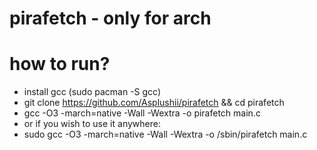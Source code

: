 # pirafetch - only for arch

# how to run?
- install gcc (sudo pacman -S gcc)
- git clone https://github.com/Asplushii/pirafetch && cd pirafetch
- gcc -O3 -march=native -Wall -Wextra -o pirafetch main.c
- or if you wish to use it anywhere: 
- sudo gcc -O3 -march=native -Wall -Wextra -o /sbin/pirafetch main.c
